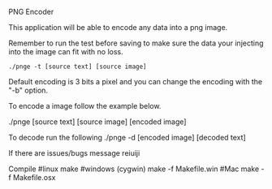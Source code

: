 PNG Encoder

This application will be able to encode any data into a png image.

Remember to run the test before saving to make sure the data your injecting into the image can fit with no loss.

`./pnge -t [source text] [source image]`

Default encoding is 3 bits a pixel and you can change the encoding with the "-b" option.

To encode a image follow the example below.

./pnge [source text] [source image] [encoded image]

To decode run the following
./pnge -d [encoded image] [decoded text]

If there are issues/bugs message reiuiji

Compile
#linux
make
#windows (cygwin)
make -f Makefile.win
#Mac
make -f Makefile.osx